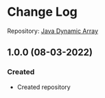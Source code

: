 # Change Log

Repository: [Java Dynamic Array](https://github.com/mhrezk/Java-Dynamic-Array)

## 1.0.0 (08-03-2022)

### Created

* Created repository
